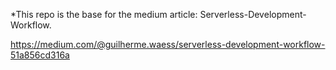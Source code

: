 *This repo is the base for the medium article: Serverless-Development-Workflow.

https://medium.com/@guilherme.waess/serverless-development-workflow-51a856cd316a
